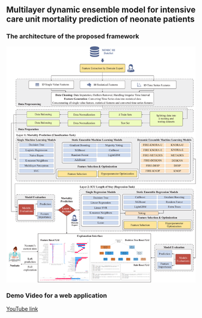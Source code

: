 ## Multilayer dynamic ensemble model for intensive care unit mortality prediction of neonate patients  


### The architecture of the proposed framework 
<img src="assets/images/figure_1_architecture.png">  

### Demo Video for a web application 
[YouTube link](https://www.youtube.com/watch?v=8cM7p4Oats0)
